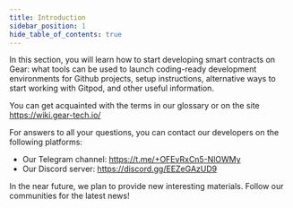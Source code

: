 ```yaml
---
title: Introduction
sidebar_position: 1
hide_table_of_contents: true
---
```


In this section, you will learn how to start developing smart contracts on Gear: what tools can be used to launch coding-ready development environments for Github projects, setup instructions, alternative ways to start working with Gitpod, and other useful information.

You can get acquainted with the terms in our glossary or on the site <https://wiki.gear-tech.io/>

For answers to all your questions, you can contact our developers on the following platforms:

- Our Telegram channel: <https://t.me/+OFEvRxCn5-NlOWMy>
- Our Discord server: <https://discord.gg/EEZeGAzUD9>

In the near future, we plan to provide new interesting materials. Follow our communities for the latest news!
